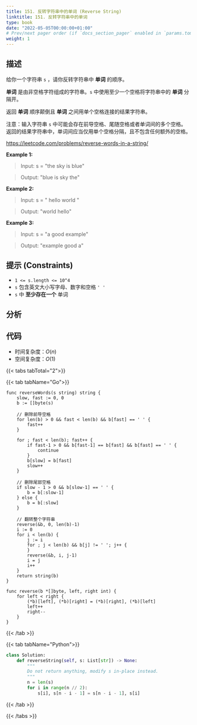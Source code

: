 ```yaml
---
title: 151. 反转字符串中的单词 (Reverse String)
linktitle: 151. 反转字符串中的单词
type: book
date: "2022-05-05T00:00:00+01:00"
# Prev/next pager order (if `docs_section_pager` enabled in `params.toml`)
weight: 1
---
```


## 描述

给你一个字符串 `s` ，请你反转字符串中 **单词** 的顺序。

**单词** 是由非空格字符组成的字符串。`s` 中使用至少一个空格将字符串中的 **单词** 分隔开。

返回 **单词** 顺序颠倒且 **单词** 之间用单个空格连接的结果字符串。

注意：输入字符串 `s` 中可能会存在前导空格、尾随空格或者单词间的多个空格。返回的结果字符串中，单词间应当仅用单个空格分隔，且不包含任何额外的空格。

https://leetcode.com/problems/reverse-words-in-a-string/

**Example 1:**

> Input: s = "the sky is blue"

> Output: "blue is sky the"

**Example 2:**

> Input: s = " hello world "

> Output: "world hello"

**Example 3:**

> Input: s = "a good example"

> Output: "example good a"

## 提示 (Constraints)

- `1 <= s.length <= 10^4`
- `s` 包含英文大小写字母、数字和空格 `' '`
- `s` 中 **至少存在一个** 单词

## 分析

## 代码

- 时间复杂度：$O(n)$
- 空间复杂度：$O(1)$

{{< tabs tabTotal="2">}}

{{< tab tabName="Go">}}

```golang
func reverseWords(s string) string {
    slow, fast := 0, 0
    b := []byte(s)

    // 删除前导空格
    for len(b) > 0 && fast < len(b) && b[fast] == ' ' {
        fast++
    }

    for ; fast < len(b); fast++ {
        if fast-1 > 0 && b[fast-1] == b[fast] && b[fast] == ' ' {
            continue
        }
        b[slow] = b[fast]
        slow++
    }

    // 删除尾部空格
    if slow - 1 > 0 && b[slow-1] == ' ' {
        b = b[:slow-1]
    } else {
        b = b[:slow]
    }

    // 翻转整个字符串
    reverse(&b, 0, len(b)-1)
    i := 0
    for i < len(b) {
        j := i
        for ; j < len(b) && b[j] != ' '; j++ {
        }
        reverse(&b, i, j-1)
        i = j
        i++
    }
    return string(b)
}

func reverse(b *[]byte, left, right int) {
    for left < right {
        (*b)[left], (*b)[right] = (*b)[right], (*b)[left]
        left++
        right--
    }
}
```

{{< /tab >}}

{{< tab tabName="Python">}}

```py
class Solution:
    def reverseString(self, s: List[str]) -> None:
        """
        Do not return anything, modify s in-place instead.
        """
        n = len(s)
        for i in range(n // 2):
            s[i], s[n - i - 1] = s[n - i - 1], s[i]
```

{{< /tab >}}

{{< /tabs >}}
